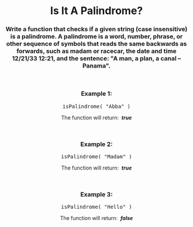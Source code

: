 <div align = "center">

# Is It A Palindrome?

</div>

<div align = "center">

<h3>Write a function that checks if a given string (case insensitive) is a palindrome. A palindrome is a word, number, phrase, or other sequence of symbols that reads the same backwards as forwards, such as madam or racecar, the date and time 12/21/33 12:21, and the sentence: "A man, a plan, a canal – Panama".</h3>

</div>

<br>

<div align="center">

<h3>Example 1:</h3>

<pre>isPalindrome(&nbsp;"Abba"&nbsp;)</pre>

<p>The function will return: &nbsp;<em><strong>true</strong></em></p>

<br>

<h3>Example 2:</h3>

<pre>isPalindrome(&nbsp;"Madam"&nbsp;)</pre>

<p>The function will return: &nbsp;<em><strong>true</strong></em></p>

<br>

<h3>Example 3:</h3>

<pre>isPalindrome(&nbsp;"Hello"&nbsp;)</pre>

<p>The function will return: &nbsp;<em><strong>false</strong></em></p>

<br>

</div>
